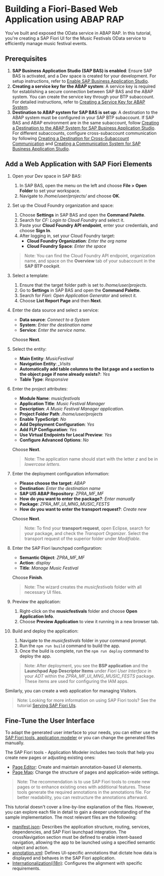 # Building a Fiori-Based Web Application using ABAP RAP

You’ve built and exposed the OData service in ABAP RAP. In this tutorial, you're creating a SAP Fiori UI for the Music Festivals OData service to efficiently manage music festival events.

## Prerequisites

1. **SAP Business Application Studio (SAP BAS) is enabled**: Ensure SAP BAS is activated, and a Dev space is created for your development. For setup instructions, refer to [Enable SAP Business Application Studio](./11-Prepare-BTP-Account-ADT-For-Dev.md#enable-sap-business-application-studio).
2. **Creating a service key for the ABAP system**: A service key is required for establishing a secure connection between SAP BAS and the ABAP system. You can create the service key through your BTP subaccount. For detailed instructions, refer to [Creating a Service Key for ABAP System](https://help.sap.com/docs/btp/sap-business-technology-platform/creating-service-key-for-abap-system).
3. **Destination to ABAP system for SAP BAS is set up**: A destination to the ABAP system must be configured in your SAP BTP subaccount. If SAP BAS and ABAP environment are in the same subaccount, follow [Creating a Destination to the ABAP System for SAP Business Application Studio](https://help.sap.com/docs/btp/sap-business-technology-platform/creating-destination-to-abap-system-for-sap-business-application-studio). For different subaccounts, configure cross-subaccount communication by following [Creating a Destination for Cross-Subaccount Communication](https://help.sap.com/docs/btp/sap-business-technology-platform/creating-destination-for-cross-subaccount-communication) and [Creating a Communication System for SAP Business Application Studio](https://help.sap.com/docs/btp/sap-business-technology-platform/creating-communication-system-for-sap-business-application-studio).

## Add a Web Application with SAP Fiori Elements

1. Open your Dev space in SAP BAS:

   1. In SAP BAS, open the menu on the left and choose **File > Open Folder** to set your workspace.
   2. Navigate to */home/user/projects/* and choose **OK**.

2. Set up the Cloud Foundry organization and space:

   1. Choose **Settings** in SAP BAS and open the **Command Palette**.
   2. Search for *CF: Login to Cloud Foundry* and select it.
   3. Paste your **Cloud Foundry API endpoint**, enter your credentials, and choose **Sign In**.
   4. After logging in, set your Cloud Foundry target:
      * **Cloud Foundry Organization**: *Enter the org name*
      * **Cloud Foundry Space**: *Enter the space*

   > Note: You can find the Cloud Foundry API endpoint, organization name, and space on the **Overview** tab of your subaccount in the **SAP BTP cockpit**.

3. Select a template:
   
   1. Ensure that the target folder path is set to */home/user/projects*.
   2. Go to **Settings** in SAP BAS and open the **Command Palette**.
   3. Search for *Fiori: Open Application Generator* and select it.
   4. Choose **List Report Page** and then **Next**.

4. Enter the data source and select a service:

      * **Data source**: *Connect to a System*
      * **System**: *Enter the destination name*
      * **Service**: *Enter the service name*.
        
   Choose **Next**.

5. Select the entity:

      * **Main Entity**: *MusicFestival*
      * **Navigation Entity**: *_Visits*
      * **Automatically add table columns to the list page and a section to the object page if none already exists?**: *Yes*
      * **Table Type**: *Responsive*

6. Enter the project attributes:

      * **Module Name**: *musicfestivals*
      * **Application Title**: *Music Festival Manager*
      * **Description**: *A Music Festival Manager application.*
      * **Project Folder Path**: */home/user/projects*
      * **Enable TypeScript**: *No*
      * **Add Deployment Configuration**: *Yes*
      * **Add FLP Configuration**: *Yes*
      * **Use Virtual Endpoints for Local Preview**: *Yes*
      * **Configure Advanced Options**: *No*
   
   Choose **Next**.

   > Note: The application name should start with the letter *z* and be in *lowercase letters*.

7. Enter the deployment configuration information:

      * **Please choose the target**: *ABAP*
      * **Destination**: *Enter the destination name*
      * **SAP UI5 ABAP Repository**: *ZPRA_MF_MF*
      * **How do you want to enter the package?**: *Enter manually*
      * **Package**: *ZPRA_MF_UI_MNG_MUSIC_FESTS*
      * **How do you want to enter the transport request?**: *Create new*
   
   Choose **Next**.

   > Note: To find your **transport request**, open Eclipse, search for your package, and check the *Transport Organizer*. Select the transport request of the superior folder under *Modifiable*.

8. Enter the SAP Fiori launchpad configuration:

      * **Semantic Object**: *ZPRA_MF_MF*
      * **Action**: *display*
      * **Title**: *Manage Music Festival*
   
   Choose **Finish**.

   > Note: The wizard creates the *musicfestivals* folder with all necessary UI files.

9. Preview the application:

   1. Right-click on the **musicfestivals** folder and choose **Open Application Info**.
   2. Choose **Preview Application** to view it running in a new browser tab.

10. Build and deploy the application:

      1. Navigate to the *musicfestivals* folder in your command prompt.
      2. Run the `npm run build` command to build the app.
      3. Once the build is complete, run the `npm run deploy` command to deploy the app.

      > Note: After deployment, you see the **BSP application** and the **Launchpad App Descriptor Items** under *Fiori User Interface* in your *ADT* within the *ZPRA_MF_UI_MNG_MUSIC_FESTS* package. These items are used for configuring the IAM apps.

Similarly, you can create a web application for managing Visitors.

> Note: Looking for more information on using SAP Fiori tools? See the tutorial [Serving SAP Fiori UIs](https://help.sap.com/docs/SAP_FIORI_tools).

## Fine-Tune the User Interface

To adapt the generated user interface to your needs, you can either use the [SAP Fiori tools, application modeler](https://help.sap.com/docs/SAP_FIORI_tools/17d50220bcd848aa854c9c182d65b699/a9c004397af5461fbf765419fc1d606a.html?locale=en-US) or you can change the generated files manually.

The SAP Fiori tools - Application Modeler includes two tools that help you create new pages or adjusting existing ones:

- [Page Editor](https://help.sap.com/docs/SAP_FIORI_tools/17d50220bcd848aa854c9c182d65b699/047507c86afa4e96bb3d284adb9f4726.html?locale=en-US): Create and maintain annotation-based UI elements.
- [Page Map](https://help.sap.com/docs/SAP_FIORI_tools/17d50220bcd848aa854c9c182d65b699/bae38e6216754a76896b926a3d6ac3a9.html?locale=en-US): Change the structure of pages and application-wide settings.

> Note: The recommendation is to use SAP Fiori tools to create new pages or to enhance existing ones with additional features. These tools generate the required annotations in the annotations file. For better readability, you can restructure the annotations afterward.

This tutorial doesn't cover a line-by-line explanation of the files. However, you can explore each file in detail to gain a deeper understanding of the sample implementation. The most relevant files are the following:

- [manifest.json](../fiori-apps/musicfestivals/webapp/manifest.json): Describes the application structure, routing, services, dependencies, and SAP Fiori launchpad integration. The crossNavigation section must be defined to enable intent-based navigation, allowing the app to be launched using a specified semantic object and action.
- [annotation.xml](../fiori-apps/musicfestivals/webapp/annotations/annotation.xml): Defines UI-specific annotations that dictate how data is displayed and behaves in the SAP Fiori application.
- [Internationalization(i18n)](../fiori-apps/musicfestivals/webapp/i18n/i18n.properties): Configures the alignment with specific requirements.
